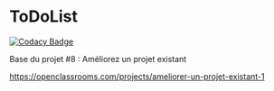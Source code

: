 ToDoList
========

[![Codacy Badge](https://api.codacy.com/project/badge/Grade/4f263d7a00eb4fb48e83b4ee1c1a3d22)](https://app.codacy.com/gh/Adrien1988/OcProjectToDo-Co?utm_source=github.com&utm_medium=referral&utm_content=Adrien1988/OcProjectToDo-Co&utm_campaign=Badge_Grade)

Base du projet #8 : Améliorez un projet existant

https://openclassrooms.com/projects/ameliorer-un-projet-existant-1
